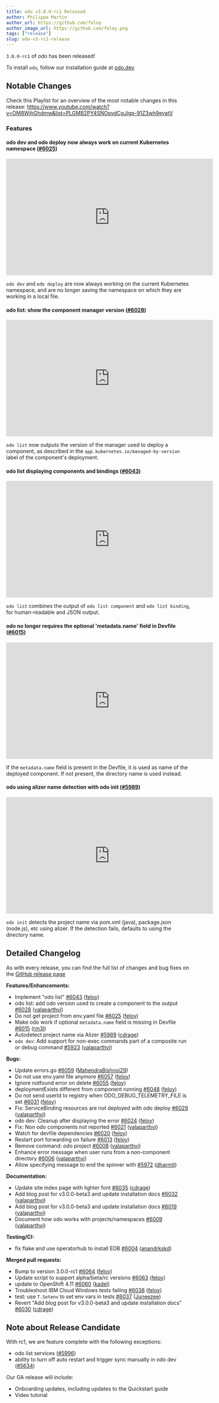 ```yaml
---
title: odo v3.0.0-rc1 Released
author: Philippe Martin
author_url: https://github.com/feloy
author_image_url: https://github.com/feloy.png
tags: ["release"]
slug: odo-v3-rc1-release
---
```


`3.0.0-rc1` of odo has been released!

<!--truncate-->

To install `odo`, follow our installation guide at [odo.dev](../docs/overview/installation)

## Notable Changes

Check this Playlist for an overview of the most notable changes in this release:
https://www.youtube.com/watch?v=OM8WjhGhdmw&list=PLGMB2PY4SNOpvdCgJjgp-91Z3wh9eyatV

### Features

#### odo dev and odo deploy now always work on current Kubernetes namespace ([#6025](https://github.com/redhat-developer/odo/pull/6025))

<iframe width="560" height="315" src="https://www.youtube.com/embed/OM8WjhGhdmw" title="YouTube video player" frameborder="0" allow="accelerometer; autoplay; clipboard-write; encrypted-media; gyroscope; picture-in-picture" allowfullscreen></iframe>

`odo dev` and `odo deploy` are now always working on the current Kubernetes namespace, and are no longer saving the namespace on which they are working in a local file.

#### odo list: show the component manager version ([#6028](https://github.com/redhat-developer/odo/pull/6028))

<iframe width="560" height="315" src="https://www.youtube.com/embed/vJsCink8M-w" title="YouTube video player" frameborder="0" allow="accelerometer; autoplay; clipboard-write; encrypted-media; gyroscope; picture-in-picture" allowfullscreen></iframe>

`odo list` now outputs the version of the manager used to deploy a component, as described in the `app.kubernetes.io/managed-by-version` label of the component's deployment.

#### odo list displaying components and bindings ([#6043](https://github.com/redhat-developer/odo/pull/6043))

<iframe width="560" height="315" src="https://www.youtube.com/embed/aWxb_GXLW_w" title="YouTube video player" frameborder="0" allow="accelerometer; autoplay; clipboard-write; encrypted-media; gyroscope; picture-in-picture" allowfullscreen></iframe>

`odo list` combines the output of `odo list component` and `odo list binding`, for human-readable and JSON output.

#### odo no longer requires the optional 'metadata.name' field in Devfile ([#6015](https://github.com/redhat-developer/odo/pull/6015))

<iframe width="560" height="315" src="https://www.youtube.com/embed/20QOOAwil8M" title="YouTube video player" frameborder="0" allow="accelerometer; autoplay; clipboard-write; encrypted-media; gyroscope; picture-in-picture" allowfullscreen></iframe>

If the `metadata.name` field is present in the Devfile, it is used as name of the deployed component. If not present, the directory name is used instead.

#### odo using alizer name detection with odo init ([#5989](https://github.com/redhat-developer/odo/pull/5989))

<iframe width="560" height="315" src="https://www.youtube.com/embed/q5pNWLSjhk8" title="YouTube video player" frameborder="0" allow="accelerometer; autoplay; clipboard-write; encrypted-media; gyroscope; picture-in-picture" allowfullscreen></iframe>

`odo init` detects the project name via pom.xml (java), package.json (node.js), etc using alizer. If the detection fails, defaults to using the directory name.

## Detailed Changelog

As with every release, you can find the full list of changes and bug fixes on the [GitHub release page](https://github.com/redhat-developer/odo/releases/tag/v3.0.0-rc1)


**Features/Enhancements:**

- Implement "odo list" [\#6043](https://github.com/redhat-developer/odo/pull/6043) ([feloy](https://github.com/feloy))
- odo list: add odo version used to create a component to the output [\#6028](https://github.com/redhat-developer/odo/pull/6028) ([valaparthvi](https://github.com/valaparthvi))
- Do not get project from env.yaml file [\#6025](https://github.com/redhat-developer/odo/pull/6025) ([feloy](https://github.com/feloy))
- Make odo work if optional `metadata.name` field is missing in Devfile [\#6015](https://github.com/redhat-developer/odo/pull/6015) ([rm3l](https://github.com/rm3l))
- Autodetect project name via Alizer [\#5989](https://github.com/redhat-developer/odo/pull/5989) ([cdrage](https://github.com/cdrage))
- `odo dev`: Add support for non-exec commands part of a composite run or debug command [\#5923](https://github.com/redhat-developer/odo/pull/5923) ([valaparthvi](https://github.com/valaparthvi))

**Bugs:**

- Update errors.go [\#6059](https://github.com/redhat-developer/odo/pull/6059) ([MahendraBishnoi29](https://github.com/MahendraBishnoi29))
- Do not use env.yaml file anymore [\#6057](https://github.com/redhat-developer/odo/pull/6057) ([feloy](https://github.com/feloy))
- Ignore notfound error on delete [\#6055](https://github.com/redhat-developer/odo/pull/6055) ([feloy](https://github.com/feloy))
- deploymentExists different from component running [\#6048](https://github.com/redhat-developer/odo/pull/6048) ([feloy](https://github.com/feloy))
- Do not send userId to registry when ODO\_DEBUG\_TELEMETRY\_FILE is set [\#6031](https://github.com/redhat-developer/odo/pull/6031) ([feloy](https://github.com/feloy))
- Fix: ServiceBinding resources are not deployed with odo deploy [\#6029](https://github.com/redhat-developer/odo/pull/6029) ([valaparthvi](https://github.com/valaparthvi))
- odo dev: Cleanup after displaying the error [\#6024](https://github.com/redhat-developer/odo/pull/6024) ([feloy](https://github.com/feloy))
- Fix: Non odo components not reported [\#6021](https://github.com/redhat-developer/odo/pull/6021) ([valaparthvi](https://github.com/valaparthvi))
- Watch for devfile dependencies [\#6020](https://github.com/redhat-developer/odo/pull/6020) ([feloy](https://github.com/feloy))
- Restart port forwarding on failure [\#6013](https://github.com/redhat-developer/odo/pull/6013) ([feloy](https://github.com/feloy))
- Remove command: odo project [\#6008](https://github.com/redhat-developer/odo/pull/6008) ([valaparthvi](https://github.com/valaparthvi))
- Enhance error message when user runs from a non-component directory [\#6006](https://github.com/redhat-developer/odo/pull/6006) ([valaparthvi](https://github.com/valaparthvi))
- Allow specifying message to end the spinner with [\#5972](https://github.com/redhat-developer/odo/pull/5972) ([dharmit](https://github.com/dharmit))

**Documentation:**

- Update site index page with lighter font [\#6035](https://github.com/redhat-developer/odo/pull/6035) ([cdrage](https://github.com/cdrage))
-  Add blog post for v3.0.0-beta3 and update installation docs [\#6032](https://github.com/redhat-developer/odo/pull/6032) ([valaparthvi](https://github.com/valaparthvi))
- Add blog post for v3.0.0-beta3 and update installation docs [\#6019](https://github.com/redhat-developer/odo/pull/6019) ([valaparthvi](https://github.com/valaparthvi))
- Document how odo works with projects/namespaces [\#6009](https://github.com/redhat-developer/odo/pull/6009) ([valaparthvi](https://github.com/valaparthvi))

**Testing/CI:**

- fix flake and use operatorhub to install EDB [\#6004](https://github.com/redhat-developer/odo/pull/6004) ([anandrkskd](https://github.com/anandrkskd))

**Merged pull requests:**

- Bump to version 3.0.0-rc1 [\#6064](https://github.com/redhat-developer/odo/pull/6064) ([feloy](https://github.com/feloy))
- Update script to support alpha/beta/rc versions [\#6063](https://github.com/redhat-developer/odo/pull/6063) ([feloy](https://github.com/feloy))
- update to OpenShift 4.11 [\#6060](https://github.com/redhat-developer/odo/pull/6060) ([kadel](https://github.com/kadel))
- Troubleshoot IBM Cloud Windows tests failing [\#6038](https://github.com/redhat-developer/odo/pull/6038) ([feloy](https://github.com/feloy))
- test: use `T.Setenv` to set env vars in tests [\#6037](https://github.com/redhat-developer/odo/pull/6037) ([Juneezee](https://github.com/Juneezee))
- Revert "Add blog post for v3.0.0-beta3 and update installation docs" [\#6030](https://github.com/redhat-developer/odo/pull/6030) ([cdrage](https://github.com/cdrage))

## Note about Release Candidate

With rc1, we are feature complete with the following exceptions:
- odo list services ([\#5996](https://github.com/redhat-developer/odo/pull/5996))
- ability to turn off auto restart and trigger sync manually in odo dev ([\#5634](https://github.com/redhat-developer/odo/pull/5634))

Our GA release will include:
- Onboarding updates, including updates to the Quickstart guide
- Video tutorial